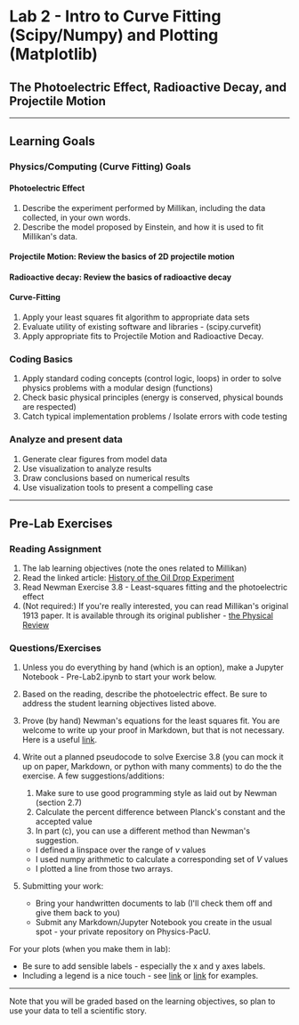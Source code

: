 # Lab 2 - Intro to Curve Fitting (Scipy/Numpy) and Plotting (Matplotlib)

##  The Photoelectric Effect, Radioactive Decay, and Projectile Motion
------------------------------------------------------------------------------------------------
## Learning Goals

### Physics/Computing (Curve Fitting) Goals

#### Photoelectric Effect
1.  Describe the experiment performed by Millikan, including the data collected, in your own words.
2.  Describe the model proposed by Einstein, and how it is used to fit Millikan's data.

#### Projectile Motion: Review the basics of 2D projectile motion 

#### Radioactive decay: Review the basics of radioactive decay 

#### Curve-Fitting 
1.  Apply your least squares fit algorithm to appropriate data sets
2.  Evaluate utility of existing software and libraries - (scipy.curvefit)
3.  Apply appropriate fits to Projectile Motion and Radioactive Decay.

### Coding Basics

1.  Apply standard coding concepts (control logic, loops) in order to solve physics problems with a modular design (functions)
2.  Check basic physical principles (energy is conserved, physical bounds are respected)
3.  Catch typical implementation problems / Isolate errors with code testing

### Analyze and present data
1. Generate clear figures from model data
2. Use visualization to analyze results
3. Draw conclusions based on numerical results
4. Use visualization tools to present a compelling case
------------------------------------------------------------------------------------------------

## Pre-Lab Exercises

### Reading Assignment
1.  The lab learning objectives (note the ones related to Millikan)
2.  Read the linked article: [History of the Oil Drop Experiment](https://www.aps.org/publications/apsnews/200608/history.cfm) 
3.  Read Newman Exercise 3.8 - Least-squares fitting and the photoelectric effect 
4.  (Not required:) If you're really interested, you can read Millikan's original 1913 paper.  It is available through its original publisher - [the Physical Review](https://journals.aps.org/pr/abstract/10.1103/PhysRev.2.109) 

### Questions/Exercises
1. Unless you do everything by hand (which is an option), make a Jupyter Notebook - Pre-Lab2.ipynb to start your work below.    

2. Based on the reading, describe the photoelectric effect.  Be sure to address the student learning objectives listed above.

3.  Prove (by hand) Newman's equations for the least squares fit.  You are welcome to write up your proof in Markdown, but that is not necessary.  Here is a useful [link](http://jupyter-notebook.readthedocs.io/en/stable/examples/Notebook/Typesetting%20Equations.html).

4.  Write out a planned pseudocode to solve Exercise 3.8 (you can mock it up on paper, Markdown, or python with many comments) to do the the exercise.  A few suggestions/additions:

    1.  Make sure to use good programming style as laid out by Newman (section 2.7)
    2.  Calculate the percent difference between Planck's constant and the accepted value
    3.  In part (c), you can use a different method than Newman's suggestion.  
      * I defined a linspace over the range of $\nu$ values
      * I used numpy arithmetic to calculate a corresponding set of $V$ values
      * I plotted a line from those two arrays.
      
5.  Submitting your work: 
    * Bring your handwritten documents to lab (I'll check them off and give them back to you) 
    * Submit any Markdown/Jupyter Notebook you create in the usual spot - your private repository on Physics-PacU.

For your plots (when you make them in lab): 
*  Be sure to add sensible labels - especially the x and y axes labels.  
*  Including a legend is a nice touch - see [link](https://matplotlib.org/gallery/lines_bars_and_markers/scatter_with_legend.html#sphx-glr-gallery-lines-bars-and-markers-scatter-with-legend-py) or [link](https://matplotlib.org/gallery/text_labels_and_annotations/legend_demo.html#sphx-glr-gallery-text-labels-and-annotations-legend-demo-py) for examples.
------------------------------------------------------------------------------------------------
Note that you will be graded based on the learning objectives, so plan to use your data to tell a scientific story.

